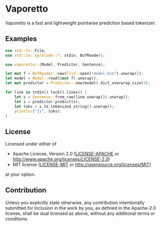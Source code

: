 # Vaporetto

Vaporetto is a fast and lightweight pointwise prediction based tokenizer.

## Examples

```rust
use std::fs::File;
use std::io::{prelude::*, stdin, BufReader};

use vaporetto::{Model, Predictor, Sentence};

let mut f = BufReader::new(File::open("model.bin").unwrap());
let model = Model::read(&mut f).unwrap();
let mut predictor = Predictor::new(model).dict_overwrap_size(3);

for line in stdin().lock().lines() {
    let s = Sentence::from_raw(line.unwrap()).unwrap();
    let s = predictor.predict(s);
    let toks = s.to_tokenized_string().unwrap();
    println!("{}", toks);
}
```

## License

Licensed under either of

 * Apache License, Version 2.0
   ([LICENSE-APACHE](../LICENSE-APACHE) or http://www.apache.org/licenses/LICENSE-2.0)
 * MIT license
   ([LICENSE-MIT](../LICENSE-MIT) or http://opensource.org/licenses/MIT)

at your option.

## Contribution

Unless you explicitly state otherwise, any contribution intentionally submitted
for inclusion in the work by you, as defined in the Apache-2.0 license, shall be
dual licensed as above, without any additional terms or conditions.
